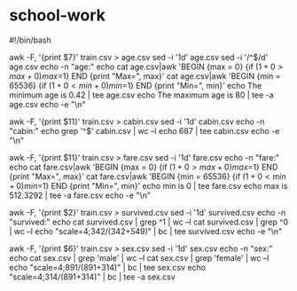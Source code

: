 # school-work
#!/bin/bash

awk -F, '{print $7}' train.csv > age.csv
sed -i '1d' age.csv
sed -i '/^$/d' age.csv
echo -n "age:"
echo
cat age.csv|awk 'BEGIN {max = 0} {if ($1+0 > max+0) max=$1} END {print "Max=", max}' 
cat age.csv|awk 'BEGIN {min = 65536} {if ($1+0 < min+0) min=$1} END {print "Min=", min}'
echo The minimum age is 0.42 | tee age.csv
echo The maximum age is 80 | tee -a age.csv
echo -e "\n"


awk -F, '{print $11}' train.csv > cabin.csv
sed -i '1d' cabin.csv
echo -n "cabin:"
echo
grep '^$' cabin.csv | wc –l
echo 687 | tee cabin.csv
echo -e "\n"


awk -F, '{print $11}' train.csv > fare.csv
sed -i '1d' fare.csv
echo -n "fare:"
echo
cat fare.csv|awk 'BEGIN {max = 0} {if ($1+0 > max+0) max=$1} END {print "Max=", max}' 
cat fare.csv|awk 'BEGIN {min = 65536} {if ($1+0 < min+0) min=$1} END {print "Min=", min}'
echo min is 0 | tee fare.csv
echo max is 512.3292 | tee -a fare.csv
echo -e "\n"


awk -F, '{print $2}' train.csv > survived.csv
sed -i '1d' survived.csv
echo -n "survived:"
echo
cat survived.csv | grep ^1 | wc –l
cat survived.csv | grep ^0 | wc –l
echo "scale=4;342/(342+549)" | bc | tee survived.csv
echo -e "\n"


awk -F, '{print $6}' train.csv > sex.csv
sed -i '1d' sex.csv
echo -n "sex:"
echo
cat sex.csv | grep 'male' | wc –l
cat sex.csv | grep 'female' | wc –l
echo "scale=4;891/(891+314)" | bc | tee sex.csv
echo "scale=4;314/(891+314)" | bc | tee -a sex.csv

